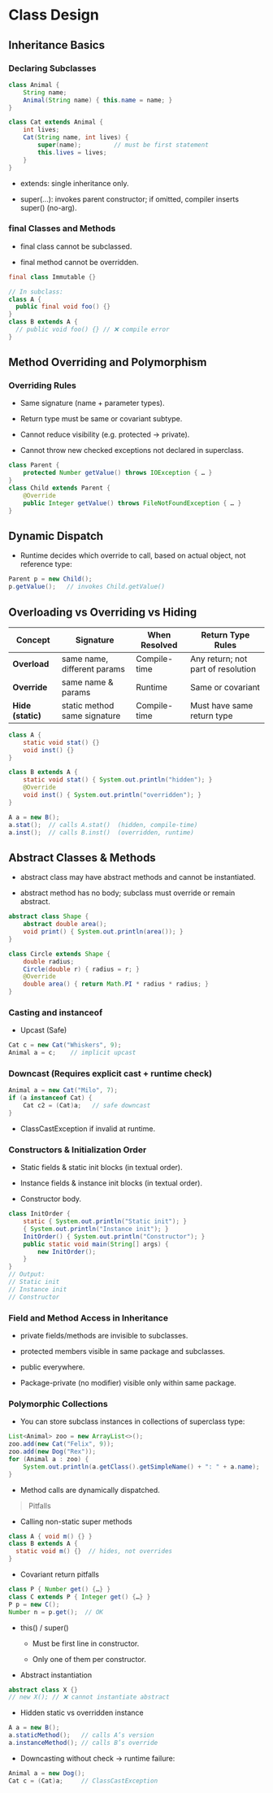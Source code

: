 # Class Design

## Inheritance Basics

### Declaring Subclasses
```java
class Animal { 
    String name; 
    Animal(String name) { this.name = name; } 
}

class Cat extends Animal {
    int lives;
    Cat(String name, int lives) {
        super(name);         // must be first statement
        this.lives = lives;
    }
}
```

* extends: single inheritance only.

* super(...): invokes parent constructor; if omitted, compiler inserts super() (no-arg).

### final Classes and Methods
* final class cannot be subclassed.

* final method cannot be overridden.

```java
final class Immutable {}

// In subclass:
class A {
  public final void foo() {}
}
class B extends A {
  // public void foo() {} // ❌ compile error
}
```

## Method Overriding and Polymorphism
### Overriding Rules
* Same signature (name + parameter types).

* Return type must be same or covariant subtype.

* Cannot reduce visibility (e.g. protected → private).

* Cannot throw new checked exceptions not declared in superclass.

```java
class Parent {
    protected Number getValue() throws IOException { … }
}
class Child extends Parent {
    @Override
    public Integer getValue() throws FileNotFoundException { … }
}
```

## Dynamic Dispatch
* Runtime decides which override to call, based on actual object, not reference type:

```java
Parent p = new Child();
p.getValue();   // invokes Child.getValue()
```

## Overloading vs Overriding vs Hiding
| Concept           | Signature                    | When Resolved | Return Type Rules                  |
| ----------------- | ---------------------------- | ------------- | ---------------------------------- |
| **Overload**      | same name, different params  | Compile-time  | Any return; not part of resolution |
| **Override**      | same name & params           | Runtime       | Same or covariant                  |
| **Hide (static)** | static method same signature | Compile-time  | Must have same return type         |

```java
class A {
    static void stat() {}
    void inst() {}
}

class B extends A {
    static void stat() { System.out.println("hidden"); }
    @Override
    void inst() { System.out.println("overridden"); }
}

A a = new B();
a.stat();  // calls A.stat()  (hidden, compile-time)
a.inst();  // calls B.inst()  (overridden, runtime)
```

## Abstract Classes & Methods
* abstract class may have abstract methods and cannot be instantiated.

* abstract method has no body; subclass must override or remain abstract.

```java
abstract class Shape {
    abstract double area();
    void print() { System.out.println(area()); }
}

class Circle extends Shape {
    double radius;
    Circle(double r) { radius = r; }
    @Override
    double area() { return Math.PI * radius * radius; }
}
```

### Casting and instanceof
* Upcast (Safe)

```java
Cat c = new Cat("Whiskers", 9);
Animal a = c;    // implicit upcast
```

### Downcast (Requires explicit cast + runtime check)
```java
Animal a = new Cat("Milo", 7);
if (a instanceof Cat) {
    Cat c2 = (Cat)a;   // safe downcast
}
```

* ClassCastException if invalid at runtime.

### Constructors & Initialization Order
* Static fields & static init blocks (in textual order).

* Instance fields & instance init blocks (in textual order).

* Constructor body.

```java
class InitOrder {
    static { System.out.println("Static init"); }
    { System.out.println("Instance init"); }
    InitOrder() { System.out.println("Constructor"); }
    public static void main(String[] args) {
        new InitOrder();
    }
}
// Output:
// Static init
// Instance init
// Constructor
```

### Field and Method Access in Inheritance

* private fields/methods are invisible to subclasses.

* protected members visible in same package and subclasses.

* public everywhere.

* Package-private (no modifier) visible only within same package.

### Polymorphic Collections
* You can store subclass instances in collections of superclass type:
```java
List<Animal> zoo = new ArrayList<>();
zoo.add(new Cat("Felix", 9));
zoo.add(new Dog("Rex"));
for (Animal a : zoo) {
    System.out.println(a.getClass().getSimpleName() + ": " + a.name);
}
```
* Method calls are dynamically dispatched.

> Pitfalls
* Calling non-static super methods
```java
class A { void m() {} }
class B extends A {
  static void m() {}  // hides, not overrides
}
``` 
* Covariant return pitfalls
```java
class P { Number get() {…} }
class C extends P { Integer get() {…} }
P p = new C();
Number n = p.get();  // OK
```

* this() / super()
    * Must be first line in constructor.

    * Only one of them per constructor.

* Abstract instantiation
```java
abstract class X {} 
// new X(); // ❌ cannot instantiate abstract
```

* Hidden static vs overridden instance
```java
A a = new B();
a.staticMethod();   // calls A’s version
a.instanceMethod(); // calls B’s override
```

* Downcasting without check → runtime failure:
```java
Animal a = new Dog();
Cat c = (Cat)a;     // ClassCastException
```



